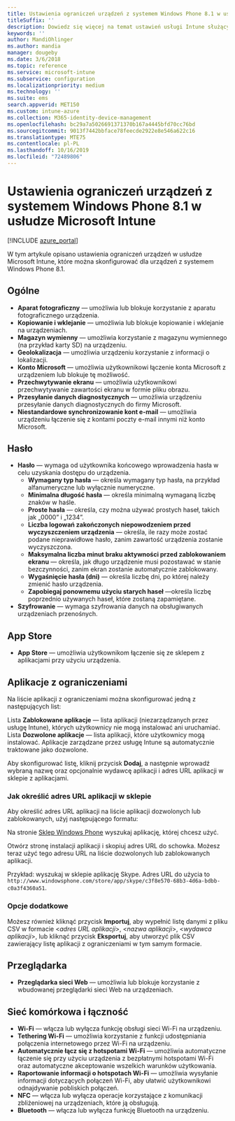 ```yaml
---
title: Ustawienia ograniczeń urządzeń z systemem Windows Phone 8.1 w usłudze Microsoft Intune
titleSuffix: ''
description: Dowiedz się więcej na temat ustawień usługi Intune służących do kontrolowania ustawień i funkcjonalności na urządzeniach z systemem Windows Phone 8.1.
keywords: ''
author: MandiOhlinger
ms.author: mandia
manager: dougeby
ms.date: 3/6/2018
ms.topic: reference
ms.service: microsoft-intune
ms.subservice: configuration
ms.localizationpriority: medium
ms.technology: ''
ms.suite: ems
search.appverid: MET150
ms.custom: intune-azure
ms.collection: M365-identity-device-management
ms.openlocfilehash: bc29a7a5026691371370b167a4445bfd70cc76bd
ms.sourcegitcommit: 9013f7442bbface78feecde2922e8e546a622c16
ms.translationtype: MTE75
ms.contentlocale: pl-PL
ms.lasthandoff: 10/16/2019
ms.locfileid: "72489806"
---
```

# <a name="microsoft-intune-windows-phone-81-device-restriction-settings"></a>Ustawienia ograniczeń urządzeń z systemem Windows Phone 8.1 w usłudze Microsoft Intune

[!INCLUDE [azure_portal](../includes/azure_portal.md)]

W tym artykule opisano ustawienia ograniczeń urządzeń w usłudze Microsoft Intune, które można skonfigurować dla urządzeń z systemem Windows Phone 8.1.


## <a name="general"></a>Ogólne

- **Aparat fotograficzny** — umożliwia lub blokuje korzystanie z aparatu fotograficznego urządzenia.
- **Kopiowanie i wklejanie** — umożliwia lub blokuje kopiowanie i wklejanie na urządzeniach.
- **Magazyn wymienny** — umożliwia korzystanie z magazynu wymiennego (na przykład karty SD) na urządzeniu.
- **Geolokalizacja** — umożliwia urządzeniu korzystanie z informacji o lokalizacji.
- **Konto Microsoft** — umożliwia użytkownikowi łączenie konta Microsoft z urządzeniem lub blokuje tę możliwość.
- **Przechwytywanie ekranu** — umożliwia użytkownikowi przechwytywanie zawartości ekranu w formie pliku obrazu.
- **Przesyłanie danych diagnostycznych** — umożliwia urządzeniu przesyłanie danych diagnostycznych do firmy Microsoft.
- **Niestandardowe synchronizowanie kont e-mail** — umożliwia urządzeniu łączenie się z kontami poczty e-mail innymi niż konto Microsoft.

## <a name="password"></a>Hasło

- **Hasło** — wymaga od użytkownika końcowego wprowadzenia hasła w celu uzyskania dostępu do urządzenia.
  - **Wymagany typ hasła** — określa wymagany typ hasła, na przykład alfanumeryczne lub wyłącznie numeryczne.
  - **Minimalna długość hasła** — określa minimalną wymaganą liczbę znaków w haśle.
  - **Proste hasła** — określa, czy można używać prostych haseł, takich jak „0000” i „1234”.
  - **Liczba logowań zakończonych niepowodzeniem przed wyczyszczeniem urządzenia** — określa, ile razy może zostać podane nieprawidłowe hasło, zanim zawartość urządzenia zostanie wyczyszczona.
  - **Maksymalna liczba minut braku aktywności przed zablokowaniem ekranu** — określa, jak długo urządzenie musi pozostawać w stanie bezczynności, zanim ekran zostanie automatycznie zablokowany.
  - **Wygaśnięcie hasła (dni)** — określa liczbę dni, po której należy zmienić hasło urządzenia.
  - **Zapobiegaj ponownemu użyciu starych haseł** —określa liczbę poprzednio używanych haseł, które zostaną zapamiętane.
- **Szyfrowanie** — wymaga szyfrowania danych na obsługiwanych urządzeniach przenośnych.

## <a name="app-store"></a>App Store

- **App Store** — umożliwia użytkownikom łączenie się ze sklepem z aplikacjami przy użyciu urządzenia.

## <a name="restricted-apps"></a>Aplikacje z ograniczeniami

Na liście aplikacji z ograniczeniami można skonfigurować jedną z następujących list:

Lista **Zablokowane aplikacje** — lista aplikacji (niezarządzanych przez usługę Intune), których użytkownicy nie mogą instalować ani uruchamiać.
Lista **Dozwolone aplikacje** — lista aplikacji, które użytkownicy mogą instalować. Aplikacje zarządzane przez usługę Intune są automatycznie traktowane jako dozwolone.

Aby skonfigurować listę, kliknij przycisk **Dodaj**, a następnie wprowadź wybraną nazwę oraz opcjonalnie wydawcę aplikacji i adres URL aplikacji w sklepie z aplikacjami.

### <a name="how-to-specify-the-url-to-an-app-in-the-store"></a>Jak określić adres URL aplikacji w sklepie

Aby określić adres URL aplikacji na liście aplikacji dozwolonych lub zablokowanych, użyj następującego formatu:

Na stronie [Sklep Windows Phone](https://www.microsoft.com/store/apps/windows-phone) wyszukaj aplikację, której chcesz użyć.

Otwórz stronę instalacji aplikacji i skopiuj adres URL do schowka. Możesz teraz użyć tego adresu URL na liście dozwolonych lub zablokowanych aplikacji.

Przykład: wyszukaj w sklepie aplikację Skype. Adres URL do użycia to `http://www.windowsphone.com/store/app/skype/c3f8e570-68b3-4d6a-bdbb-c0a3f4360a51`.



### <a name="additional-options"></a>Opcje dodatkowe

Możesz również kliknąć przycisk **Importuj**, aby wypełnić listę danymi z pliku CSV w formacie <*adres URL aplikacji*>, <*nazwa aplikacji*>, <*wydawca aplikacji*>, lub kliknąć przycisk **Eksportuj**, aby utworzyć plik CSV zawierający listę aplikacji z ograniczeniami w tym samym formacie.


## <a name="browser"></a>Przeglądarka

- **Przeglądarka sieci Web** — umożliwia lub blokuje korzystanie z wbudowanej przeglądarki sieci Web na urządzeniach.

## <a name="cellular-and-connectivity"></a>Sieć komórkowa i łączność

- **Wi-Fi** — włącza lub wyłącza funkcję obsługi sieci Wi-Fi na urządzeniu.
- **Tethering Wi-Fi** — umożliwia korzystanie z funkcji udostępniania połączenia internetowego przez Wi-Fi na urządzeniu.
- **Automatycznie łącz się z hotspotami Wi-Fi** — umożliwia automatyczne łączenie się przy użyciu urządzenia z bezpłatnymi hotspotami Wi-Fi oraz automatyczne akceptowanie wszelkich warunków użytkowania.
- **Raportowanie informacji o hotspotach Wi-Fi** — umożliwia wysyłanie informacji dotyczących połączeń Wi-Fi, aby ułatwić użytkownikowi odnajdywanie pobliskich połączeń.
- **NFC** — włącza lub wyłącza operacje korzystające z komunikacji zbliżeniowej na urządzeniach, które ją obsługują.
- **Bluetooth** — włącza lub wyłącza funkcję Bluetooth na urządzeniu.
